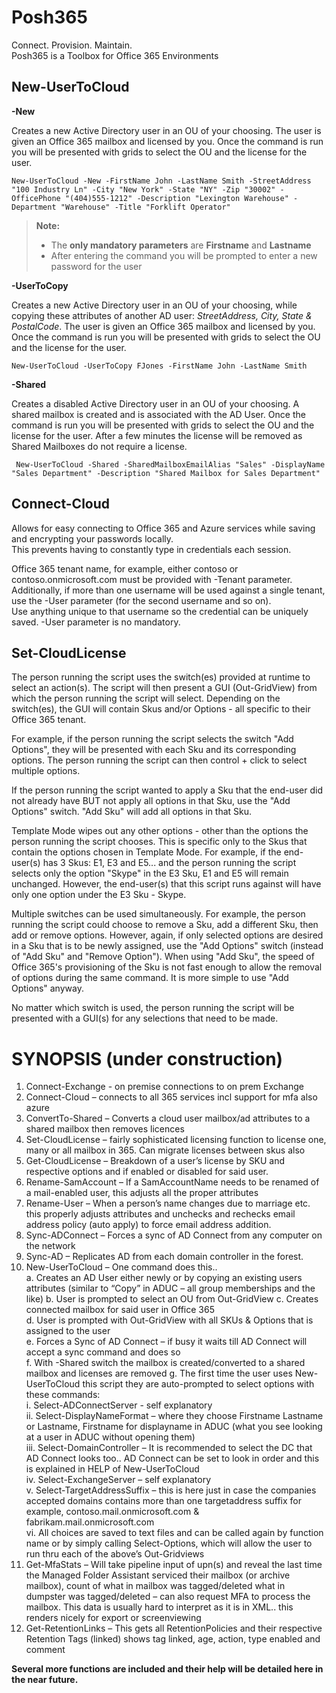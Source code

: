 # Posh365
Connect.  Provision.  Maintain.  
Posh365 is a Toolbox for Office 365 Environments


## New-UserToCloud

**-New**

Creates a new Active Directory user in an OU of your choosing.  The user is given an Office 365 mailbox and licensed by you.  Once the command is run you will be presented with grids to select the OU and the license for the user.  

    New-UserToCloud -New -FirstName John -LastName Smith -StreetAddress "100 Industry Ln" -City "New York" -State "NY" -Zip "30002" -OfficePhone "(404)555-1212" -Description "Lexington Warehouse" -Department "Warehouse" -Title "Forklift Operator"



> **Note:**
>
> - The **only mandatory parameters** are **Firstname** and **Lastname**
> - After entering the command you will be prompted to enter a new password for the user

**-UserToCopy**

Creates a new Active Directory user in an OU of your choosing, while copying these attributes of another AD user: *StreetAddress, City, State & PostalCode*.  The user is given an Office 365 mailbox and licensed by you.  Once the command is run you will be presented with grids to select the OU and the license for the user.  

    New-UserToCloud -UserToCopy FJones -FirstName John -LastName Smith

**-Shared**

Creates a disabled Active Directory user in an OU of your choosing.  A shared mailbox is created and is associated with the AD User.  Once the command is run you will be presented with grids to select the OU and the license for the user.  After a few minutes the license will be removed as Shared Mailboxes do not require a license.

     New-UserToCloud -Shared -SharedMailboxEmailAlias "Sales" -DisplayName "Sales Department" -Description "Shared Mailbox for Sales Department"
     

## Connect-Cloud

Allows for easy connecting to Office 365 and Azure services while saving and encrypting your passwords locally.  
This prevents having to constantly type in credentials each session.  
  
Office 365 tenant name, for example, either contoso or contoso.onmicrosoft.com must be provided with -Tenant parameter. Additionally, if more than one username will be used against a single tenant, use the -User parameter (for the second username and so on).  
Use anything unique to that username so the credential can be uniquely saved.  -User parameter is no mandatory.

## Set-CloudLicense

The person running the script uses the switch(es) provided at runtime to select an action(s). The script will then present a GUI (Out-GridView) from which the person running the script will select. Depending on the switch(es), the GUI will contain Skus and/or Options - all specific to their Office 365 tenant.

For example, if the person running the script selects the switch "Add Options", they will be presented with each Sku and its corresponding options. The person running the script can then control + click to select multiple options.

If the person running the script wanted to apply a Sku that the end-user did not already have BUT not apply all options in that Sku, use the "Add Options" switch. "Add Sku" will add all options in that Sku.

Template Mode wipes out any other options - other than the options the person running the script chooses. This is specific only to the Skus that contain the options chosen in Template Mode. For example, if the end-user(s) has 3 Skus: E1, E3 and E5... and the person running the script selects only the option "Skype" in the E3 Sku, E1 and E5 will remain unchanged. However, the end-user(s) that this script runs against will have only one option under the E3 Sku - Skype.

Multiple switches can be used simultaneously.
For example, the person running the script could choose to remove a Sku, add a different Sku, then add or remove options. However, again, if only selected options are desired in a Sku that is to be newly assigned, use the "Add Options" switch (instead of "Add Sku" and "Remove Option"). When using "Add Sku", the speed of Office 365's provisioning of the Sku is not fast enough to allow the removal of options during the same command.
It is more simple to use "Add Options" anyway.

No matter which switch is used, the person running the script will be presented with a GUI(s) for any selections that need to be made.  
 

 

# SYNOPSIS (under construction)  

1.	Connect-Exchange - on premise connections to on prem Exchange   
2.	Connect-Cloud – connects to all 365 services incl support for mfa also azure  
3.	ConvertTo-Shared – Converts a cloud user mailbox/ad attributes to a shared mailbox then removes licences  
4.	Set-CloudLicense – fairly sophisticated licensing function to license one, many or all mailbox in 365.  Can migrate licenses between skus also  
5.	Get-CloudLicense – Breakdown of a user’s license by SKU and respective options and if enabled or disabled for said user.  
6.	Rename-SamAccount – If a SamAccountName needs to be renamed of a mail-enabled user, this adjusts all the proper attributes  
7.	Rename-User – When a person’s name changes due to marriage etc. this properly adjusts attributes and unchecks and rechecks email address policy (auto apply) to force email address addition.  
8.	Sync-ADConnect – Forces a sync of AD Connect from any computer on the network  
9.	Sync-AD – Replicates AD from each domain controller in the forest.  
10.	New-UserToCloud – One command does this..  
a.	Creates an AD User either newly or by copying an existing users attributes (similar to “Copy” in ADUC – all group memberships and the like)
b.	User is prompted to select an OU from Out-GridView 
c.	Creates connected mailbox for said user in Office 365  
d.	User is prompted with Out-GridView with all SKUs & Options that is assigned to the user  
e.	Forces a Sync of AD Connect – if busy it waits till AD Connect will accept a sync command and does so  
f.	With -Shared switch the mailbox is created/converted to a shared mailbox and licenses are removed 
g.	The first time the user uses New-UserToCloud this script they are auto-prompted to select options with these commands:  
i.	Select-ADConnectServer - self explanatory  
ii.	Select-DisplayNameFormat – where they choose Firstname Lastname or Lastname, Firstname for displayname in ADUC (what you see looking at a user in ADUC without opening them)  
iii.	Select-DomainController – It is recommended to select the DC that AD Connect looks too.. AD Connect can be set to look in order and this is explained in HELP of New-UserToCloud  
iv.	Select-ExchangeServer – self explanatory  
v.	Select-TargetAddressSuffix – this is here just in case the companies accepted domains contains more than one targetaddress suffix for example, contoso.mail.onmicrosoft.com & fabrikam.mail.onmicrosoft.com  
vi.	All choices are saved to text files and can be called again by function name or by simply calling Select-Options, which will allow the user to run thru each of the above’s Out-Gridviews  
11.	Get-MfaStats – Will take pipeline input of upn(s) and reveal the last time the Managed Folder Assistant serviced their mailbox (or archive mailbox), count of what in mailbox was tagged/deleted what in dumpster was tagged/deleted – can also request MFA to process the mailbox.  This data is usually hard to interpret as it is in XML.. this renders nicely for export or screenviewing  
12.	Get-RetentionLinks – This gets all RetentionPolicies and their respective Retention Tags (linked) shows tag linked, age, action, type enabled and comment  


**Several more functions are included and their help will be detailed here in the near future.**
